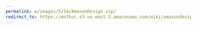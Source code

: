 ```yaml
---
permalink: w/images/5/54/AmazonDesign.zip/
redirect_to: https://mothur.s3.us-east-2.amazonaws.com/wiki/amazondesign.zip
---
```


